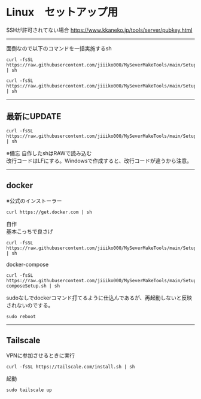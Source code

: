 # Linux　セットアップ用

SSHが許可されてない場合
https://www.kkaneko.jp/tools/server/pubkey.html

---
面倒なので以下のコマンドを一括実施するsh
```
curl -fsSL https://raw.githubusercontent.com/jiiiko000/MySeverMakeTools/main/Setup/fullSetUp.sh | sh
```
```
curl -fsSL https://raw.githubusercontent.com/jiiiko000/MySeverMakeTools/main/Setup/testSeverfullSetUp.sh | sh
```
---
## 最新にUPDATE
```
curl -fsSL https://raw.githubusercontent.com/jiiiko000/MySeverMakeTools/main/Setup/update_system.sh | sh
```
※備忘
自作したshはRAWで読み込む  
改行コードはLFにする。Windowsで作成すると、改行コードが違うから注意。

---
## docker
※公式のインストーラー
```
curl https://get.docker.com | sh
```
自作  
基本こっちで良さげ
```
curl -fsSL https://raw.githubusercontent.com/jiiiko000/MySeverMakeTools/main/Setup/dockerSetup.sh | sh
```

docker-compose
```
curl -fsSL https://raw.githubusercontent.com/jiiiko000/MySeverMakeTools/main/Setup/docker-composeSetup.sh | sh
```
sudoなしでdockerコマンド打てるように仕込んであるが、再起動しないと反映されないのでする。
```
sudo reboot
```

---
## Tailscale  
VPNに参加させるときに実行
```
curl -fsSL https://tailscale.com/install.sh | sh
```
起動
```
sudo tailscale up
```